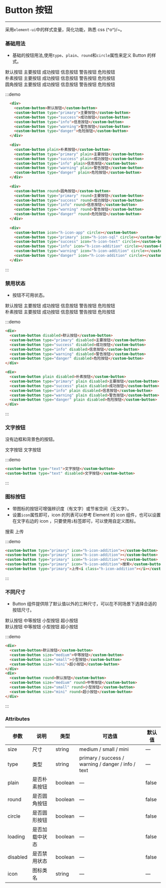 <style lang="scss" scoped>
  .demo-block {
    div {
      &:last-child {
        margin-bottom: 0;
      }
    }
    .custom-button-container {
        display: inline-block;
        margin: 0 10px 20px 0;
    }
  }
</style>

# Button 按钮

----
采用`element-ui`中的样式变量，简化功能，熟悉 css \(^o^)/~。

### 基础用法

- 基础的按钮用法,使用`type`、`plain`、`round`和`circle`属性来定义 Button 的样式。

<div class="demo-block">
  <div>
    <custom-button>默认按钮</custom-button>
    <custom-button type="primary">主要按钮</custom-button>
    <custom-button type="success">成功按钮</custom-button>
    <custom-button type="info">信息按钮</custom-button>
    <custom-button type="warning">警告按钮</custom-button>
    <custom-button type="danger">危险按钮</custom-button>
  </div>
  
  <div>
    <custom-button plain>朴素按钮</custom-button>
    <custom-button type="primary" plain>主要按钮</custom-button>
    <custom-button type="success" plain>成功按钮</custom-button>
    <custom-button type="info" plain>信息按钮</custom-button>
    <custom-button type="warning" plain>警告按钮</custom-button>
    <custom-button type="danger" plain>危险按钮</custom-button>
  </div>
  
  <div>
    <custom-button round>圆角按钮</custom-button>
    <custom-button type="primary" round>主要按钮</custom-button>
    <custom-button type="success" round>成功按钮</custom-button>
    <custom-button type="info" round>信息按钮</custom-button>
    <custom-button type="warning" round>警告按钮</custom-button>
    <custom-button type="danger" round>危险按钮</custom-button>
  </div>
  
  <div>
    <custom-button icon="h-icon-app" circle></custom-button>
    <custom-button type="primary" icon="h-icon-sql" circle></custom-button>
    <custom-button type="success" icon="h-icon-text" circle></custom-button>
    <custom-button type="info" icon="h-icon-addition" circle></custom-button>
    <custom-button type="warning" icon="h-icon-addition" circle></custom-button>
    <custom-button type="danger" icon="h-icon-addition" circle></custom-button>
  </div>
</div>

:::demo



```html
  <div>
    <custom-button>默认按钮</custom-button>
    <custom-button type="primary">主要按钮</custom-button>
    <custom-button type="success">成功按钮</custom-button>
    <custom-button type="info">信息按钮</custom-button>
    <custom-button type="warning">警告按钮</custom-button>
    <custom-button type="danger">危险按钮</custom-button>
  </div>
  
  <div>
    <custom-button plain>朴素按钮</custom-button>
    <custom-button type="primary" plain>主要按钮</custom-button>
    <custom-button type="success" plain>成功按钮</custom-button>
    <custom-button type="info" plain>信息按钮</custom-button>
    <custom-button type="warning" plain>警告按钮</custom-button>
    <custom-button type="danger" plain>危险按钮</custom-button>
  </div>
  
  <div>
    <custom-button round>圆角按钮</custom-button>
    <custom-button type="primary" round>主要按钮</custom-button>
    <custom-button type="success" round>成功按钮</custom-button>
    <custom-button type="info" round>信息按钮</custom-button>
    <custom-button type="warning" round>警告按钮</custom-button>
    <custom-button type="danger" round>危险按钮</custom-button>
  </div>
  
  <div>
    <custom-button icon="h-icon-app" circle></custom-button>
    <custom-button type="primary" icon="h-icon-sql" circle></custom-button>
    <custom-button type="success" icon="h-icon-text" circle></custom-button>
    <custom-button type="info" icon="h-icon-addition" circle></custom-button>
    <custom-button type="warning" icon="h-icon-addition" circle></custom-button>
    <custom-button type="danger" icon="h-icon-addition" circle></custom-button>
  </div>

```
:::

### 禁用状态

- 按钮不可用状态。
<div class="demo-block">
   <div>
     <custom-button disabled>默认按钮</custom-button>
     <custom-button type="primary" disabled>主要按钮</custom-button>
     <custom-button type="success" disabled>成功按钮</custom-button>
     <custom-button type="info" disabled>信息按钮</custom-button>
     <custom-button type="warning" disabled>警告按钮</custom-button>
     <custom-button type="danger" disabled>危险按钮</custom-button>
   </div>
   
   <div>
     <custom-button plain disabled>朴素按钮</custom-button>
     <custom-button type="primary" plain disabled>主要按钮</custom-button>
     <custom-button type="success" plain disabled>成功按钮</custom-button>
     <custom-button type="info" plain disabled>信息按钮</custom-button>
     <custom-button type="warning" plain disabled>警告按钮</custom-button>
     <custom-button type="danger" plain disabled>危险按钮</custom-button>
   </div>
</div>

:::demo

```html
<div>
  <custom-button disabled>默认按钮</custom-button>
  <custom-button type="primary" disabled>主要按钮</custom-button>
  <custom-button type="success" disabled>成功按钮</custom-button>
  <custom-button type="info" disabled>信息按钮</custom-button>
  <custom-button type="warning" disabled>警告按钮</custom-button>
  <custom-button type="danger" disabled>危险按钮</custom-button>
</div>

<div>
  <custom-button plain disabled>朴素按钮</custom-button>
  <custom-button type="primary" plain disabled>主要按钮</custom-button>
  <custom-button type="success" plain disabled>成功按钮</custom-button>
  <custom-button type="info" plain disabled>信息按钮</custom-button>
  <custom-button type="warning" plain disabled>警告按钮</custom-button>
  <custom-button type="danger" plain disabled>危险按钮</custom-button>
</div>
```
:::

### 文字按钮

没有边框和背景色的按钮。

<div class="demo-block">
  <custom-button type="text">文字按钮</custom-button>
  <custom-button type="text" disabled>文字按钮</custom-button>
</div>

:::demo
```html
<custom-button type="text">文字按钮</custom-button>
<custom-button type="text" disabled>文字按钮</custom-button>
```
:::

### 图标按钮

- 带图标的按钮可增强辨识度（有文字）或节省空间（无文字）。
- 设置`icon`属性即可，icon 的列表可以参考 Element 的 icon 组件，也可以设置在文字右边的 icon ，只要使用`i`标签即可，可以使用自定义图标。

<div class="demo-block">
  <custom-button type="primary" icon="h-icon-addition"></custom-button>
  <custom-button type="primary" icon="h-icon-addition"></custom-button>
  <custom-button type="primary" icon="h-icon-addition"></custom-button>
  <custom-button type="primary" icon="h-icon-addition">搜索</custom-button>
  <custom-button type="primary">上传<i class="h-icon-addition"></i></custom-button>
</div>

:::demo 
```html
<custom-button type="primary" icon="h-icon-addition"></custom-button>
<custom-button type="primary" icon="h-icon-addition"></custom-button>
<custom-button type="primary" icon="h-icon-addition"></custom-button>
<custom-button type="primary" icon="h-icon-addition">搜索</custom-button>
<custom-button type="primary">上传<i class="h-icon-addition"></i></custom-button>
```
:::


### 不同尺寸

- Button 组件提供除了默认值以外的三种尺寸，可以在不同场景下选择合适的按钮尺寸。

<div class="demo-block">
  <div>
    <custom-button>默认按钮</custom-button>
    <custom-button size="medium">中等按钮</custom-button>
    <custom-button size="small">小型按钮</custom-button>
    <custom-button size="mini">超小按钮</custom-button>
  </div>
  <div>
    <custom-button round>默认按钮</custom-button>
    <custom-button size="medium" round>中等按钮</custom-button>
    <custom-button size="small" round>小型按钮</custom-button>
    <custom-button size="mini" round>超小按钮</custom-button>
  </div>
</div>

:::demo 
```html
<div>
  <custom-button>默认按钮</custom-button>
  <custom-button size="medium">中等按钮</custom-button>
  <custom-button size="small">小型按钮</custom-button>
  <custom-button size="mini">超小按钮</custom-button>
</div>
<div>
  <custom-button round>默认按钮</custom-button>
  <custom-button size="medium" round>中等按钮</custom-button>
  <custom-button size="small" round>小型按钮</custom-button>
  <custom-button size="mini" round>超小按钮</custom-button>
</div>
```
:::

### Attributes
| 参数      | 说明    | 类型      | 可选值       | 默认值   |
|---------- |-------- |---------- |-------------  |-------- |
| size     | 尺寸   | string  |   medium / small / mini            |    —     |
| type     | 类型   | string    |   primary / success / warning / danger / info / text |     —    |
| plain     | 是否朴素按钮   | boolean    | — | false   |
| round     | 是否圆角按钮   | boolean    | — | false   |
| circle     | 是否圆形按钮   | boolean    | — | false   |
| loading     | 是否加载中状态   | boolean    | — | false   |
| disabled  | 是否禁用状态    | boolean   | —   | false   |
| icon  | 图标类名 | string   |  —  |  —  |

